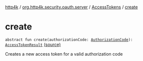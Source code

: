 [http4k](../../index.md) / [org.http4k.security.oauth.server](../index.md) / [AccessTokens](index.md) / [create](./create.md)

# create

`abstract fun create(authorizationCode: `[`AuthorizationCode`](../-authorization-code/index.md)`): `[`AccessTokenResult`](../-access-token-result/index.md) [(source)](https://github.com/http4k/http4k/blob/master/http4k-security-oauth/src/main/kotlin/org/http4k/security/oauth/server/AccessTokens.kt#L10)

Creates a new access token for a valid authorization code

